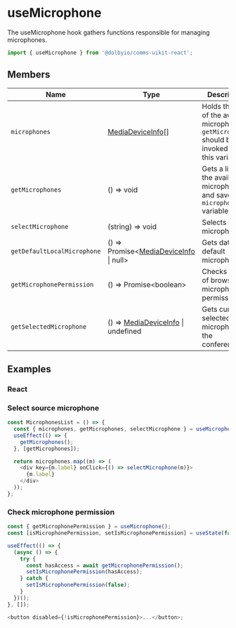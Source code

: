 # useMicrophone

The useMicrophone hook gathers functions responsible for managing microphones.

```javascript
import { useMicrophone } from '@dolbyio/comms-uikit-react';
```

## Members

| Name                        | Type                                                                                                       | Description                                                                                          |
| --------------------------- | ---------------------------------------------------------------------------------------------------------- | ---------------------------------------------------------------------------------------------------- |
| `microphones`               | [MediaDeviceInfo](https://developer.mozilla.org/en-US/docs/Web/API/MediaDeviceInfo)[]                      | Holds the list of the available microphones. `getMicrophones` should be invoked to set this variable |
| `getMicrophones`            | () => void                                                                                                 | Gets a list of the available microphones and saves it to `microphones` variable                      |
| `selectMicrophone`          | (string) => void                                                                                           | Selects a microphone.                                                                                |
| `getDefaultLocalMicrophone` | () => Promise<[MediaDeviceInfo](https://developer.mozilla.org/en-US/docs/Web/API/MediaDeviceInfo) \| null> | Gets data of default microphone.                                                                     |
| `getMicrophonePermission`   | () => Promise\<boolean\>                                                                                   | Checks status of browser microphone permissions.                                                     |
| `getSelectedMicrophone`     | () => [MediaDeviceInfo](https://developer.mozilla.org/en-US/docs/Web/API/MediaDeviceInfo) \| undefined     | Gets currently selected microphone in the conference.                                                |

## Examples

### React

### Select source microphone

```javascript
const MicrophonesList = () => {
  const { microphones, getMicrophones, selectMicrophone } = useMicrophone();
  useEffect(() => {
    getMicrophones();
  }, [getMicrophones]);

  return microphones.map((m) => (
    <div key={m.label} onClick={() => selectMicrophone(m)}>
      {m.label}
    </div>
  ));
};
```

### Check microphone permission

```javascript
const { getMicrophonePermission } = useMicrophone();
const [isMicrophonePermission, setIsMicrophonePermission] = useState(false);

useEffect(() => {
  (async () => {
    try {
      const hasAccess = await getMicrophonePermission();
      setIsMicrophonePermission(hasAccess);
    } catch {
      setIsMicrophonePermission(false);
    }
  })();
}, []);

<button disabled={!isMicrophonePermission}>...</button>;
```
